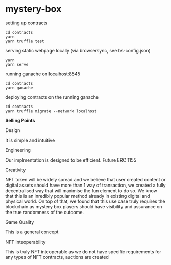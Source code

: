 # mystery-box

setting up contracts
```
cd contracts
yarn
yarn truffle test
```

serving static webpage locally (via browsersync, see bs-config.json)
```
yarn
yarn serve
```

running ganache on localhost:8545
```
cd contracts
yarn ganache
```

deploying contracts on the running ganache
```
cd contracts
yarn truffle migrate --network localhost
```


**Selling Points**

Design

It is simple and intuitive

Engineering

Our implmentation is designed to be efficient. Future ERC 1155 

Creativity

NFT token will be widely spread and we believe that user created content or digital assets should have more than 1 way of transaction, we created a fully decentralised way that will maximise the fun element to do so. We know that this is an inredibly popular method already in existing digital and physical world. On top of that, we found that this use case truly requires the blockchain as mystery box players should have visibility and assurance on the true randomness of the outcome.

Game Quality

This is a general concept 

NFT Inteoperability

This is truly NFT inteoperable as we do not have specific requirements for any types of NFT contracts, auctions are created 


